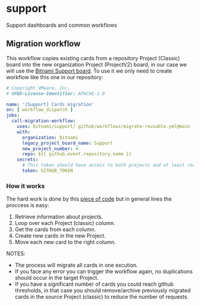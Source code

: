 # support
Support dashboards and common workflows

## Migration workflow

This workflow copies existing cards from a repository Project (Classic) board into the new organization Project (ProjectV2) board, in our case we will use the [Bitnami Support board](https://github.com/orgs/bitnami/projects/4/views/1). To use it we only need to create workflow like this one in our repository:

```yaml
# Copyright VMware, Inc.
# SPDX-License-Identifier: APACHE-2.0

name: '[Support] Cards migration'
on: [ workflow_dispatch ]
jobs:
  call-migration-workflow:
    uses: bitnami/support/.github/workflows/migrate-reusable.yml@main
    with:
      organization: bitnami
      legacy_project_board_name: Support
      new_project_number: 4
      repo: ${{ github.event.repository.name }}
    secrets:
      # This token should have access to both projects and at least read:project permissions
      token: GITHUB_TOKEN
```

### How it works

The hard work is done by this [piece of code](.github/scripts/migrate.sh) but in general lines the proccess is easy:

1. Retrieve information about projects.
2. Loop over each Project (classic) column.
3. Get the cards from each column.
4. Create new cards in the new Project.
5. Move each new card to the right column.

NOTES:
* The process will migrate all cards in one excution.
* If you face any error you can trigger the workflow again, no duplications should occur in the target Project.
* If you have a significant number of cards you could reach github thresholds, in that case you should remove/archive previously migrated cards in the source Project (classic) to reduce the number of requests.
